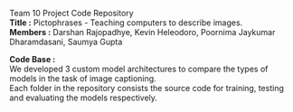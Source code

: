 Team 10 Project Code Repository  
**Title :** Pictophrases - Teaching computers to describe images.  
**Members :** Darshan Rajopadhye, Kevin Heleodoro, Poornima Jaykumar Dharamdasani, Saumya Gupta  

**Code Base :**  
We developed 3 custom model architectures to compare the types of models in the task of image captioning.  
Each folder in the repository consists the source code for training, testing and evaluating the models respectively.  
